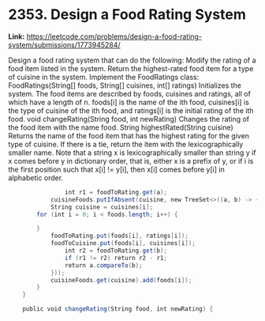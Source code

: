 # 2353. Design a Food Rating System

**Link:** https://leetcode.com/problems/design-a-food-rating-system/submissions/1773945284/

Design a food rating system that can do the following: Modify the rating of a food item listed in the system. Return the highest-rated food item for a type of cuisine in the system. Implement the FoodRatings class: FoodRatings(String[] foods, String[] cuisines, int[] ratings) Initializes the system. The food items are described by foods, cuisines and ratings, all of which have a length of n. foods[i] is the name of the ith food, cuisines[i] is the type of cuisine of the ith food, and ratings[i] is the initial rating of the ith food. void changeRating(String food, int newRating) Changes the rating of the food item with the name food. String highestRated(String cuisine) Returns the name of the food item that has the highest rating for the given type of cuisine. If there is a tie, return the item with the lexicographically smaller name. Note that a string x is lexicographically smaller than string y if x comes before y in dictionary order, that is, either x is a prefix of y, or if i is the first position such that x[i] != y[i], then x[i] comes before y[i] in alphabetic order.

```java
                int r1 = foodToRating.get(a);
            cuisineFoods.putIfAbsent(cuisine, new TreeSet<>((a, b) -> {
            String cuisine = cuisines[i];
        for (int i = 0; i < foods.length; i++) {

        }
            foodToRating.put(foods[i], ratings[i]);
            foodToCuisine.put(foods[i], cuisines[i]);
                int r2 = foodToRating.get(b);
                if (r1 != r2) return r2 - r1; 
                return a.compareTo(b); 
            }));
            cuisineFoods.get(cuisine).add(foods[i]);
        }
    }

    public void changeRating(String food, int newRating) {
```
